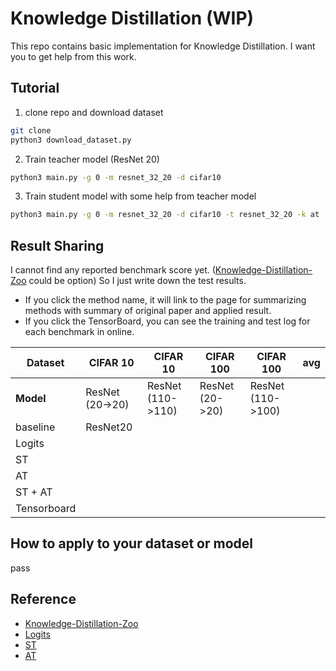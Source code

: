 # Knowledge Distillation (WIP)
This repo contains basic implementation for Knowledge Distillation. I want you to get help from this work.

## Tutorial

1. clone repo and download dataset

```bash
git clone
python3 download_dataset.py
```

2. Train teacher model (ResNet 20)

```bash
python3 main.py -g 0 -m resnet_32_20 -d cifar10
```

3. Train student model with some help from teacher model

```bash
python3 main.py -g 0 -m resnet_32_20 -d cifar10 -t resnet_32_20 -k at
```



## Result Sharing

I cannot find any reported benchmark score yet. ([Knowledge-Distillation-Zoo](https://github.com/AberHu/Knowledge-Distillation-Zoo) could be option) So I just write down the test results. 

- If you click the method name, it will link to the page for summarizing methods with summary of original paper and applied result. 
- If you click the TensorBoard, you can see the training and test log for each benchmark in online.

| Dataset     | CIFAR 10        | CIFAR 10          | CIFAR 100       | CIFAR 100         | avg  |
| ----------- | --------------- | ----------------- | --------------- | ----------------- | ---- |
| **Model**   | ResNet (20->20) | ResNet (110->110) | ResNet (20->20) | ResNet (110->100) |      |
| baseline    | ResNet20        |                   |                 |                   |      |
| Logits      |                 |                   |                 |                   |      |
| ST          |                 |                   |                 |                   |      |
| AT          |                 |                   |                 |                   |      |
| ST + AT     |                 |                   |                 |                   |      |
| Tensorboard |                 |                   |                 |                   |      |



## How to apply to your dataset or model

pass



## Reference

- [Knowledge-Distillation-Zoo](https://github.com/AberHu/Knowledge-Distillation-Zoo)
- [Logits]()
- [ST]()
- [AT]()

